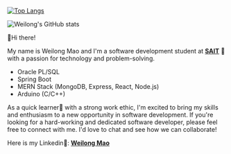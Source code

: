 [![Top Langs](https://github-readme-stats.vercel.app/api/top-langs/?username=waylonmao&layout=compact)](https://github.com/waylonmao)

![Weilong's GitHub stats](https://github-readme-stats.vercel.app/api?username=waylonmao&count_private=true&show_icons=true)

👋Hi there!

My name is Weilong Mao and I'm a software development student at **[SAIT](https://www.sait.ca/)** 🏫 with a passion for technology and problem-solving.

- Oracle PL/SQL
- Spring Boot
- MERN Stack (MongoDB, Express, React, Node.js)
- Arduino (C/C++)

As a quick learner🚀 with a strong work ethic, I'm excited to bring my skills and enthusiasm to a new opportunity in software development. If you're looking for a hard-working and dedicated software developer, please feel free to connect with me. I'd love to chat and see how we can collaborate!

Here is my Linkedin💼: **[Weilong Mao](https://www.linkedin.com/in/weilong-mao/)**
